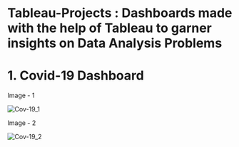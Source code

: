 # Tableau-Projects : Dashboards made with the help of Tableau to garner insights on Data Analysis Problems

# 1. Covid-19 Dashboard

  Image - 1
 
![Cov-19_1](https://user-images.githubusercontent.com/86601437/220591815-238db6a7-1011-484f-b2b5-4e5ef6555676.png)
 
  Image - 2
 
![Cov-19_2](https://user-images.githubusercontent.com/86601437/220592609-d943efe1-81d5-4eae-8be5-190459cafcec.png)
